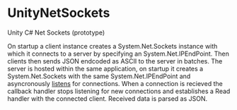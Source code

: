 # UnityNetSockets

Unity C# Net Sockets (prototype)

On startup a client instance creates a System.Net.Sockets instance with which it connects to a server by specifying an System.Net.IPEndPoint. 
Then clients then sends JSON endcoded as ASCII to the server in batches.
The server is hosted within the same application, on startup it creates a System.Net.Sockets with the same System.Net.IPEndPoint and asyncronously [listens](https://msdn.microsoft.com/en-us/library/system.net.sockets.socket.listen(v=vs.110).aspx) for connections.
When a connection is recieved the callback handler stops listening for new connections and establishes a Read handler with the connected client.
Received data is parsed as JSON.
